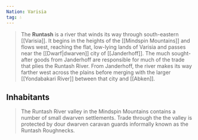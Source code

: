 ```yaml
---
Nation: Varisia
tag: 💧
---
```

> The **Runtash** is a river that winds its way through south-eastern [[Varisia]]. It begins in the heights of the [[Mindspin Mountains]] and flows west, reaching the flat, low-lying lands of Varisia and passes near the [[Dwarf|dwarven]] city of [[Janderhoff]]. The much sought-after goods from Janderhoff are responsible for much of the trade that plies the Runtash River. From Janderhoff, the river makes its way farther west across the plains before merging with the larger [[Yondabakari River]] between that city and [[Abken]].


## Inhabitants

> The Runtash River valley in the Mindspin Mountains contains a number of small dwarven settlements. Trade through the the valley is protected by dour dwarven caravan guards informally known as the Runtash Roughnecks.









